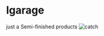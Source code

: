 # Igarage
just a Semi-finished products
![catch]( https://gitee.com/uploads/images/2017/1225/232931_6d0ec9eb_1067864.jpeg "Optional title")

